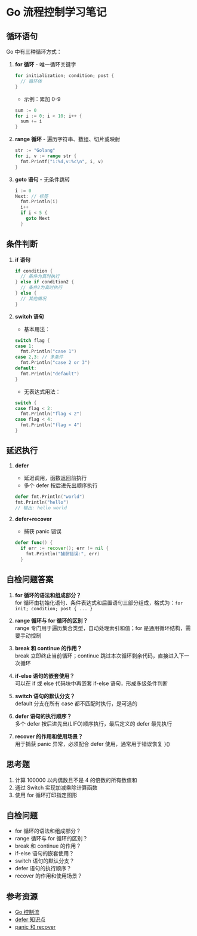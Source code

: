 # Go 流程控制学习笔记

## 循环语句

Go 中有三种循环方式：

1. **for 循环** - 唯一循环关键字

   ```go
   for initialization; condition; post {
     // 循环体
   }
   ```

   - 示例：累加 0-9

   ```go
   sum := 0
   for i := 0; i < 10; i++ {
     sum += i
   }
   ```

2. **range 循环** - 遍历字符串、数组、切片或映射

   ```go
   str := "Golang"
   for i, v := range str {
     fmt.Printf("i:%d,v:%c\n", i, v)
   }
   ```

3. **goto 语句** - 无条件跳转
   ```go
   i := 0
   Next: // 标签
     fmt.Println(i)
     i++
     if i < 5 {
       goto Next
     }
   ```

## 条件判断

1. **if 语句**

   ```go
   if condition {
     // 条件为真时执行
   } else if condition2 {
     // 条件2为真时执行
   } else {
     // 其他情况
   }
   ```

2. **switch 语句**
   - 基本用法：
   ```go
   switch flag {
   case 1:
     fmt.Println("case 1")
   case 2,3: // 多条件
     fmt.Println("case 2 or 3")
   default:
     fmt.Println("default")
   }
   ```
   - 无表达式用法：
   ```go
   switch {
   case flag < 2:
     fmt.Println("flag < 2")
   case flag < 4:
     fmt.Println("flag < 4")
   }
   ```

## 延迟执行

1. **defer**

   - 延迟调用，函数返回前执行
   - 多个 defer 按后进先出顺序执行

   ```go
   defer fmt.Println("world")
   fmt.Println("hello")
   // 输出: hello world
   ```

2. **defer+recover**
   - 捕获 panic 错误
   ```go
   defer func() {
     if err := recover(); err != nil {
       fmt.Println("捕获错误:", err)
     }
   ```

## 自检问题答案

1. **for 循环的语法和组成部分？**  
   for 循环由初始化语句、条件表达式和后置语句三部分组成，格式为：`for init; condition; post { ... }`

2. **range 循环与 for 循环的区别？**  
   range 专门用于遍历集合类型，自动处理索引和值；for 是通用循环结构，需要手动控制

3. **break 和 continue 的作用？**  
   break 立即终止当前循环；continue 跳过本次循环剩余代码，直接进入下一次循环

4. **if-else 语句的嵌套使用？**  
   可以在 if 或 else 代码块中再嵌套 if-else 语句，形成多级条件判断

5. **switch 语句的默认分支？**  
   default 分支在所有 case 都不匹配时执行，是可选的

6. **defer 语句的执行顺序？**  
   多个 defer 按后进先出(LIFO)顺序执行，最后定义的 defer 最先执行

7. **recover 的作用和使用场景？**  
   用于捕获 panic 异常，必须配合 defer 使用，通常用于错误恢复
   }()

## 思考题

1. 计算 100000 以内偶数且不是 4 的倍数的所有数值和
2. 通过 Switch 实现加减乘除计算函数
3. 使用 for 循环打印指定图形

## 自检问题

- for 循环的语法和组成部分？
- range 循环与 for 循环的区别？
- break 和 continue 的作用？
- if-else 语句的嵌套使用？
- switch 语句的默认分支？
- defer 语句的执行顺序？
- recover 的作用和使用场景？

## 参考资源

- [Go 控制流](https://gfw.go101.org/article/control-flows.html)
- [defer 知识点](https://www.songx.fun/blog/必修/7golang中的defer必掌握的7知识点/)
- [panic 和 recover](https://xiaomi-info.github.io/2020/01/20/go-trample-panic-recover/)
